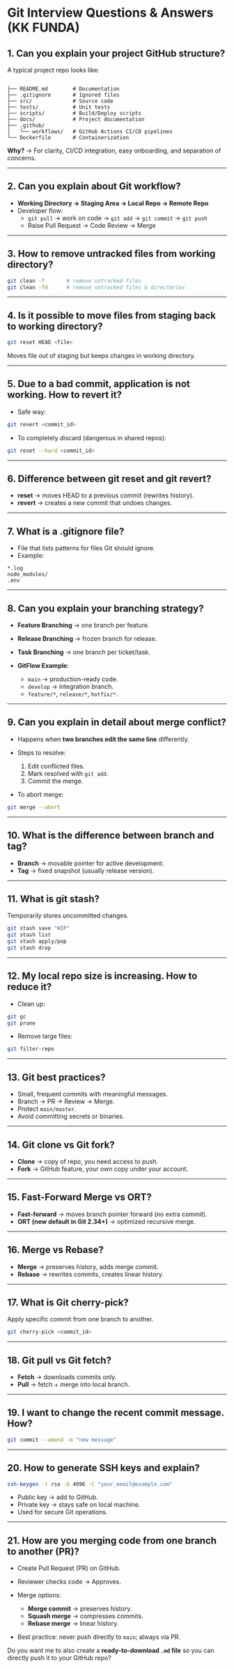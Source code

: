# Git Interview Questions & Answers (KK FUNDA)

## 1. Can you explain your project GitHub structure?
A typical project repo looks like:
```

├── README.md        # Documentation
├── .gitignore       # Ignored files
├── src/             # Source code
├── tests/           # Unit tests
├── scripts/         # Build/Deploy scripts
├── docs/            # Project documentation
├── .github/
│   └── workflows/   # GitHub Actions CI/CD pipelines
└── Dockerfile       # Containerization

````
**Why?** → For clarity, CI/CD integration, easy onboarding, and separation of concerns.

---

## 2. Can you explain about Git workflow?
- **Working Directory → Staging Area → Local Repo → Remote Repo**
- Developer flow:
  - `git pull` → work on code → `git add` → `git commit` → `git push`
  - Raise Pull Request → Code Review → Merge

---

## 3. How to remove untracked files from working directory?
```bash
git clean -f       # remove untracked files
git clean -fd      # remove untracked files & directories
````

---

## 4. Is it possible to move files from staging back to working directory?

```bash
git reset HEAD <file>
```

Moves file out of staging but keeps changes in working directory.

---

## 5. Due to a bad commit, application is not working. How to revert it?

* Safe way:

```bash
git revert <commit_id>
```

* To completely discard (dangerous in shared repos):

```bash
git reset --hard <commit_id>
```

---

## 6. Difference between git reset and git revert?

* **reset** → moves HEAD to a previous commit (rewrites history).
* **revert** → creates a new commit that undoes changes.

---

## 7. What is a .gitignore file?

* File that lists patterns for files Git should ignore.
* Example:

```
*.log
node_modules/
.env
```

---

## 8. Can you explain your branching strategy?

* **Feature Branching** → one branch per feature.
* **Release Branching** → frozen branch for release.
* **Task Branching** → one branch per ticket/task.
* **GitFlow Example**:

  * `main` → production-ready code.
  * `develop` → integration branch.
  * `feature/*`, `release/*`, `hotfix/*`.

---

## 9. Can you explain in detail about merge conflict?

* Happens when **two branches edit the same line** differently.
* Steps to resolve:

  1. Edit conflicted files.
  2. Mark resolved with `git add`.
  3. Commit the merge.
* To abort merge:

```bash
git merge --abort
```

---

## 10. What is the difference between branch and tag?

* **Branch** → movable pointer for active development.
* **Tag** → fixed snapshot (usually release version).

---

## 11. What is git stash?

Temporarily stores uncommitted changes.

```bash
git stash save "WIP"
git stash list
git stash apply/pop
git stash drop
```

---

## 12. My local repo size is increasing. How to reduce it?

* Clean up:

```bash
git gc
git prune
```

* Remove large files:

```bash
git filter-repo
```

---

## 13. Git best practices?

* Small, frequent commits with meaningful messages.
* Branch → PR → Review → Merge.
* Protect `main/master`.
* Avoid committing secrets or binaries.

---

## 14. Git clone vs Git fork?

* **Clone** → copy of repo, you need access to push.
* **Fork** → GitHub feature, your own copy under your account.

---

## 15. Fast-Forward Merge vs ORT?

* **Fast-forward** → moves branch pointer forward (no extra commit).
* **ORT (new default in Git 2.34+)** → optimized recursive merge.

---

## 16. Merge vs Rebase?

* **Merge** → preserves history, adds merge commit.
* **Rebase** → rewrites commits, creates linear history.

---

## 17. What is Git cherry-pick?

Apply specific commit from one branch to another.

```bash
git cherry-pick <commit_id>
```

---

## 18. Git pull vs Git fetch?

* **Fetch** → downloads commits only.
* **Pull** → fetch + merge into local branch.

---

## 19. I want to change the recent commit message. How?

```bash
git commit --amend -m "new message"
```

---

## 20. How to generate SSH keys and explain?

```bash
ssh-keygen -t rsa -b 4096 -C "your_email@example.com"
```

* Public key → add to GitHub.
* Private key → stays safe on local machine.
* Used for secure Git operations.

---

## 21. How are you merging code from one branch to another (PR)?

* Create Pull Request (PR) on GitHub.
* Reviewer checks code → Approves.
* Merge options:

  * **Merge commit** → preserves history.
  * **Squash merge** → compresses commits.
  * **Rebase merge** → linear history.
* Best practice: never push directly to `main`; always via PR.


Do you want me to also create a **ready-to-download `.md` file** so you can directly push it to your GitHub repo?
```
